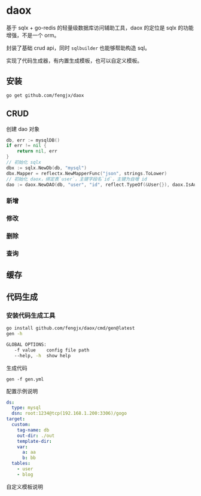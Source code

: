 # daox

基于 sqlx + go-redis 的轻量级数据库访问辅助工具，daox 的定位是 sqlx 的功能增强，不是一个 orm。

封装了基础 crud api，同时 `sqlbuilder` 也能够帮助构造 sql。

实现了代码生成器，有内置生成模板，也可以自定义模板。

## 安装

```
go get github.com/fengjx/daox
```

## CRUD

创建 dao 对象
```go
db, err := mysqlDB()
if err != nil {
    return nil, err
}
// 初始化 sqlx
dbx := sqlx.NewDb(db, "mysql")
dbx.Mapper = reflectx.NewMapperFunc("json", strings.ToLower)
// 初始化 daox，绑定表`user`，主键字段名`id`，主键为自增 id
dao := daox.NewDAO(db, "user", "id", reflect.TypeOf(&User{}), daox.IsAutoIncrement())
```



### 新增


### 修改


### 删除


### 查询




## 缓存






## 代码生成

### 安装代码生成工具

```bash
go install github.com/fengjx/daox/cmd/gen@latest
gen -h

GLOBAL OPTIONS:
   -f value    config file path
   --help, -h  show help
```

生成代码

```
gen -f gen.yml
```

配置示例说明

```yaml
ds:
  type: mysql
  dsn: root:1234@tcp(192.168.1.200:3306)/gogo
target:
  custom:
    tag-name: db
    out-dir: ./out
    template-dir:
    var:
      a: aa
      b: bb
  tables:
    - user
    - blog
```

自定义模板说明


